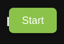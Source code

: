 <!DOCTYPE html>
<html lang="en">
<head>
  <meta charset="UTF-8" />
  <meta name="viewport" content="width=device-width, initial-scale=1.0"/>
  <title>Full Screen Snake</title>
  <style>
    html, body {
      margin: 0;
      padding: 0;
      background: #111;
      height: 100%;
      overflow: hidden;
      display: flex;
      flex-direction: column;
      align-items: center;
      justify-content: center;
    }
    canvas {
      background: #000;
      border: 2px solid #fff;
      touch-action: none;
    }
    button {
      margin-top: 20px;
      padding: 15px 30px;
      font-size: 24px;
      background: #8BC34A; /* Light Green */
      color: white;
      border: none;
      border-radius: 10px;
      box-shadow: 0 4px 8px rgba(0, 0, 0, 0.3);
      cursor: pointer;
      transition: background 0.3s ease;
    }
    button:hover {
      background: #7CB342; /* Slightly darker green on hover */
    }
  </style>
</head>
<body>

<canvas id="game"></canvas>
<button id="startBtn">Start</button>
<button id="retryBtn" style="display:none">Retry</button>

<script>
const canvas = document.getElementById('game');
const ctx = canvas.getContext('2d');
const retryBtn = document.getElementById('retryBtn');
const startBtn = document.getElementById('startBtn');

const box = 20;
let cols, rows;
let snake = [];
let direction = 'RIGHT';
let food;
let score = 0;
let highScore = localStorage.getItem("highScore") || 0;
let gameLoop;
let speed = 120;
let foodImages = ['🍎', '🥭', '🍇'];
let currentFoodImage = foodImages[0];

let eatSound = new Audio("https://www.soundjay.com/button/beep-07.wav");
let dieSound = new Audio("https://www.soundjay.com/button/beep-10.wav");

function resizeCanvas() {
  canvas.width = Math.floor(window.innerWidth / box) * box;
  canvas.height = Math.floor(window.innerHeight / box) * box;
  cols = canvas.width / box;
  rows = canvas.height / box;
}
resizeCanvas();
window.addEventListener('resize', () => {
  clearInterval(gameLoop);
  resizeCanvas();
  resetGame();
});

function resetGame() {
  snake = [
    { x: 5 * box, y: 5 * box },
    { x: 4 * box, y: 5 * box },
    { x: 3 * box, y: 5 * box }
  ];
  direction = 'RIGHT';
  food = randomFood();
  score = 0;
  retryBtn.style.display = 'none';
  startBtn.style.display = 'none';
  if (gameLoop) clearInterval(gameLoop);
  gameLoop = setInterval(draw, speed);
}

function randomFood() {
  currentFoodImage = foodImages[Math.floor(Math.random() * foodImages.length)];
  return {
    x: Math.floor(Math.random() * cols) * box,
    y: Math.floor(Math.random() * rows) * box
  };
}

function draw() {
  ctx.fillStyle = "black";
  ctx.fillRect(0, 0, canvas.width, canvas.height);

  for (let i = 0; i < snake.length; i++) {
    ctx.fillStyle = i === 0 ? "lime" : "green";
    ctx.fillRect(snake[i].x, snake[i].y, box, box);
  }

  const head = snake[0];
  ctx.fillStyle = "white";
  ctx.fillRect(head.x + 5, head.y + 5, 4, 4);
  ctx.fillRect(head.x + 11, head.y + 5, 4, 4);

  ctx.font = "20px Arial";
  ctx.fillText(currentFoodImage, food.x + 2, food.y + 18);

  let newX = head.x;
  let newY = head.y;
  if (direction === "LEFT") newX -= box;
  if (direction === "RIGHT") newX += box;
  if (direction === "UP") newY -= box;
  if (direction === "DOWN") newY += box;

  const newHead = { x: newX, y: newY };

  if (newX === food.x && newY === food.y) {
    snake.unshift(newHead);
    eatSound.play();
    food = randomFood();
    score++;
    if (score > highScore) {
      highScore = score;
      localStorage.setItem("highScore", highScore);
    }
  } else {
    snake.pop();
    snake.unshift(newHead);
  }

  if (
    newX < 0 || newX >= canvas.width ||
    newY < 0 || newY >= canvas.height ||
    collision(newHead, snake.slice(1))
  ) {
    clearInterval(gameLoop);
    dieSound.play();
    retryBtn.style.display = 'block';
    ctx.fillStyle = 'red';
    ctx.font = '24px Arial';
    ctx.fillText("Game Over!", canvas.width / 2 - 60, canvas.height / 2);
    return;
  }

  ctx.fillStyle = 'white';
  ctx.font = '16px Arial';
  ctx.fillText("Score: " + score, 10, 20);
  ctx.fillText("High Score: " + highScore, 10, 40);
}

function collision(head, arr) {
  return arr.some(segment => segment.x === head.x && segment.y === head.y);
}

document.addEventListener("keydown", e => {
  if (e.key === "ArrowLeft" && direction !== "RIGHT") direction = "LEFT";
  else if (e.key === "ArrowUp" && direction !== "DOWN") direction = "UP";
  else if (e.key === "ArrowRight" && direction !== "LEFT") direction = "RIGHT";
  else if (e.key === "ArrowDown" && direction !== "UP") direction = "DOWN";
});

let touchStartX = 0, touchStartY = 0;
canvas.addEventListener('touchstart', e => {
  touchStartX = e.touches[0].clientX;
  touchStartY = e.touches[0].clientY;
});
canvas.addEventListener('touchend', e => {
  const dx = e.changedTouches[0].clientX - touchStartX;
  const dy = e.changedTouches[0].clientY - touchStartY;
  if (Math.abs(dx) > Math.abs(dy)) {
    if (dx > 0 && direction !== "LEFT") direction = "RIGHT";
    else if (dx < 0 && direction !== "RIGHT") direction = "LEFT";
  } else {
    if (dy > 0 && direction !== "UP") direction = "DOWN";
    else if (dy < 0 && direction !== "DOWN") direction = "UP";
  }
});

startBtn.addEventListener("click", resetGame);
retryBtn.addEventListener("click", resetGame);
</script>

</body>
</html>
